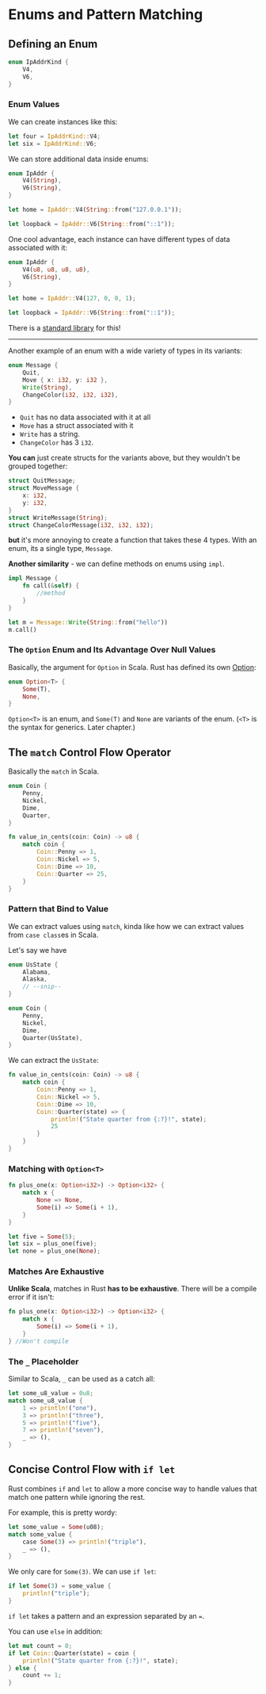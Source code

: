 # Enums and Pattern Matching

## Defining an Enum

```rust
enum IpAddrKind {
    V4,
    V6,
}
```

### Enum Values

We can create instances like this:

```rust
let four = IpAddrKind::V4;
let six = IpAddrKind::V6;
```

We can store additional data inside enums:

```rust
enum IpAddr {
    V4(String),
    V6(String),
}

let home = IpAddr::V4(String::from("127.0.0.1"));

let loopback = IpAddr::V6(String::from("::1"));
```

One cool advantage, each instance can have different types of data associated with it:

```rust
enum IpAddr {
    V4(u8, u8, u8, u8),
    V6(String),
}

let home = IpAddr::V4(127, 0, 0, 1);

let loopback = IpAddr::V6(String::from("::1"));
```

There is a [standard library](https://doc.rust-lang.org/std/net/enum.IpAddr.html) for this!

---

Another example of an enum with a wide variety of types in its variants:

```rust
enum Message {
    Quit,
    Move { x: i32, y: i32 },
    Write(String),
    ChangeColor(i32, i32, i32),
}
```

* `Quit` has no data associated with it at all
* `Move` has a struct associated with it
* `Write` has a string.
* `ChangeColor` has 3 `i32`.

**You can** just create structs for the variants above, but they wouldn't be grouped together:

```rust
struct QuitMessage;
struct MoveMessage {
    x: i32,
    y: i32,
}
struct WriteMessage(String);
struct ChangeColorMessage(i32, i32, i32);
```

**but** it's more annoying to create a function that takes these 4 types. With an enum, its a single type, `Message`.

**Another similarity** - we can define methods on enums using `impl`.

```rust
impl Message {
    fn call(&self) {
        //method
    }
}

let m = Message::Write(String::from("hello"))
m.call()
```

### The `Option` Enum and Its Advantage Over Null Values

Basically, the argument for `Option` in Scala. Rust has defined its own [Option](https://doc.rust-lang.org/std/option/enum.Option.html):

```rust
enum Option<T> {
    Some(T),
    None,
}
```

`Option<T>` is an enum, and `Some(T)` and `None` are variants of the enum. (`<T>` is the syntax for generics. Later chapter.)

## The `match` Control Flow Operator

Basically the `match` in Scala.

```rust
enum Coin {
    Penny,
    Nickel,
    Dime,
    Quarter,
}

fn value_in_cents(coin: Coin) -> u8 {
    match coin {
        Coin::Penny => 1,
        Coin::Nickel => 5,
        Coin::Dime => 10,
        Coin::Quarter => 25,
    }
}
```

### Pattern that Bind to Value

We can extract values using `match`, kinda like how we can extract values from `case class`es in Scala.

Let's say we have

```rust
enum UsState {
    Alabama,
    Alaska,
    // --snip--
}

enum Coin {
    Penny,
    Nickel,
    Dime,
    Quarter(UsState),
}
```

We can extract the `UsState`:

```rust
fn value_in_cents(coin: Coin) -> u8 {
    match coin {
        Coin::Penny => 1,
        Coin::Nickel => 5,
        Coin::Dime => 10,
        Coin::Quarter(state) => {
            println!("State quarter from {:?}!", state);
            25
        }
    }
}
```

### Matching with `Option<T>`

```rust
fn plus_one(x: Option<i32>) -> Option<i32> {
    match x {
        None => None,
        Some(i) => Some(i + 1),
    }
}

let five = Some(5);
let six = plus_one(five);
let none = plus_one(None);
```

### Matches Are Exhaustive

**Unlike Scala**, matches in Rust **has to be exhaustive**. There will be a compile error if it isn't:

```rust
fn plus_one(x: Option<i32>) -> Option<i32> {
    match x {
        Some(i) => Some(i + 1),
    }
} //Won't compile
```

### The `_` Placeholder

Similar to Scala, `_` can be used as a catch all:

```rust
let some_u8_value = 0u8;
match some_u8_value {
    1 => println!("one"),
    3 => println!("three"),
    5 => println!("five"),
    7 => println!("seven"),
    _ => (),
}
```

## Concise Control Flow with `if let`

Rust combines `if` and `let` to allow a more concise way to handle values that match one pattern while ignoring the rest.

For example, this is pretty wordy:

```rust
let some_value = Some(u08);
match some_value {
    case Some(3) => println!("triple"),
    _ => (),
}
```

We only care for `Some(3)`. We can use `if let`:

```rust
if let Some(3) = some_value {
    println!("triple");
}
```

`if let` takes a pattern and an expression separated by an `=`.

You can use `else` in addition:

```rust
let mut count = 0;
if let Coin::Quarter(state) = coin {
    println!("State quarter from {:?}!", state);
} else {
    count += 1;
}
```
